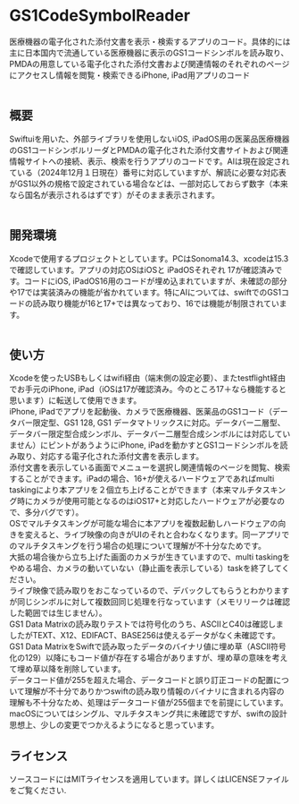 # GS1CodeSymbolReader
医療機器の電子化された添付文書を表示・検索するアプリのコード。具体的には主に日本国内で流通している医療機器に表示のGS1コードシンボルを読み取り、PMDAの用意している電子化された添付文書および関連情報のそれぞれのページにアクセスし情報を閲覧・検索できるiPhone, iPad用アプリのコード\
 
## 概要
Swiftuiを用いた、外部ライブラリを使用しないiOS, iPadOS用の医薬品医療機器のGS1コードシンボルリーダとPMDAの電子化された添付文書サイトおよび関連情報サイトへの接続、表示、検索を行うアプリのコードです。AIは現在設定されている（2024年12月１日現在）番号に対応していますが、解読に必要な対応表がGS1以外の規格で設定されている場合などは、一部対応しておらず数字（本来なら国名が表示されるはずです）がそのまま表示されます。\
 
## 開発環境
Xcodeで使用するプロジェクトとしています。PCはSonoma14.3、xcodeは15.3で確認しています。アプリの対応OSはiOSと iPadOSそれぞれ 17が確認済みです。コードにiOS, iPadOS16用のコードが埋め込まれていますが、未確認の部分や17では実装済みの機能が省かれています。特にAIについては、swiftでのGS1コードの読み取り機能が16と17+では異なっており、16では機能が制限されています。\
 
## 使い方
Xcodeを使ったUSBもしくはwifi経由（端末側の設定必要）、またtestflight経由でお手元のiPhone, iPad（iOSは17が確認済み。今のところ17＋なら機能すると思います）に転送して使用できます。\
iPhone, iPadでアプリを起動後、カメラで医療機器、医薬品のGS1コード（データバー限定型、GS1 128, GS1 データマトリックスに対応。データバー二層型、データバー限定型合成シンボル、データバー二層型合成シンボルには対応していません）にピントがあうようにiPhone, iPadを動かすとGS1コードシンボルを読み取り、対応する電子化された添付文書を表示します。\
添付文書を表示している画面でメニューを選択し関連情報のページを閲覧、検索することができます。iPadの場合、16+が使えるハードウェアであればmulti taskingにより本アプリを２個立ち上げることができます（本来マルチタスキング時にカメラが使用可能となるのはiOS17+と対応したハードウェアが必要なので、多分バグです）。\
OSでマルチタスキングが可能な場合に本アプリを複数起動しハードウェアの向きを変えると、ライブ映像の向きがUIのそれと合わなくなります。同一アプリでのマルチタスキングを行う場合の処理について理解が不十分なためです。\
大抵の場合後から立ち上げた画面のカメラが生きていますので、multi taskingをやめる場合、カメラの動いていない（静止画を表示している）taskを終了してください。\
ライブ映像で読み取りをおこなっているので、デバックしてもらうとわかりますが同じシンボルに対して複数回同じ処理を行なっています（メモリリークは確認した範囲では生じません）。\
GS1 Data Matrixの読み取りテストでは符号化のうち、ASCIIとC40は確認しましたがTEXT、X12、EDIFACT、BASE256は使えるデータがなく未確認です。\
GS1 Data MatrixをSwiftで読み取ったデータのバイナリ値に埋め草（ASCII符号化の129）以降にもコード値が存在する場合がありますが、埋め草の意味を考えて埋め草以降を削除しています。\
データコード値が255を超えた場合、データコードと誤り訂正コードの配置について理解が不十分でありかつswiftの読み取り情報のバイナリに含まれる内容の理解も不十分なため、処理はデータコード値が255個までを前提にしています。\
macOSについてはシングル、マルチタスキング共に未確認ですが、swiftの設計思想上、少しの変更でつかえるようになると思っています。

## ライセンス
ソースコードにはMITライセンスを適用しています。詳しくはLICENSEファイルをご覧ください.
